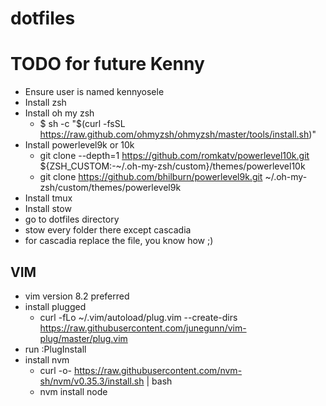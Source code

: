 # dotfiles
# TODO for future Kenny
- Ensure user is named kennyosele
- Install zsh
- Install oh my zsh 
  - $ sh -c "$(curl -fsSL https://raw.github.com/ohmyzsh/ohmyzsh/master/tools/install.sh)"
- Install powerlevel9k or 10k
  - git clone --depth=1 https://github.com/romkatv/powerlevel10k.git ${ZSH_CUSTOM:-~/.oh-my-zsh/custom}/themes/powerlevel10k
  - git clone https://github.com/bhilburn/powerlevel9k.git ~/.oh-my-zsh/custom/themes/powerlevel9k
 - Install tmux
 - Install stow
 - go to dotfiles directory
  - stow every folder there except cascadia
  - for cascadia replace the file, you know how ;)

## VIM 
- vim version 8.2 preferred
- install plugged
  - curl -fLo ~/.vim/autoload/plug.vim --create-dirs https://raw.githubusercontent.com/junegunn/vim-plug/master/plug.vim
- run :PlugInstall 
- install nvm 
  - curl -o- https://raw.githubusercontent.com/nvm-sh/nvm/v0.35.3/install.sh | bash
  - nvm install node

